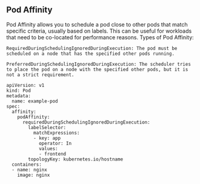 ## Pod Affinity

Pod Affinity allows you to schedule a pod close to other pods that match specific criteria, usually based on labels. This can be useful for workloads that need to be co-located for performance reasons.
Types of Pod Affinity:

    RequiredDuringSchedulingIgnoredDuringExecution: The pod must be scheduled on a node that has the specified other pods running.

    PreferredDuringSchedulingIgnoredDuringExecution: The scheduler tries to place the pod on a node with the specified other pods, but it is not a strict requirement.
```
apiVersion: v1
kind: Pod
metadata:
  name: example-pod
spec:
  affinity:
    podAffinity:
      requiredDuringSchedulingIgnoredDuringExecution:
        labelSelector:
          matchExpressions:
          - key: app
            operator: In
            values:
            - frontend
        topologyKey: kubernetes.io/hostname
  containers:
  - name: nginx
    image: nginx
```
